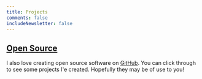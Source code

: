 ```yaml
---
title: Projects
comments: false
includeNewsletter: false
---
```


<!-- I like to keep myself busy, and to make sure I never have a moment to rest I work on a handful of projects.

## [YouTube](https://www.youtube.com/user/hswolff)

Right now I'm focusing on growing my collection of [YouTube](https://www.youtube.com/user/hswolff) videos. I keep it updated weekly, posting a new video every Monday morning.

Most of the content is about JavaScript, unsurprisingly. I strongly believe that any educational video should show both the code and the instructor. Having both in view provides a user with more learning cues, resulting in a higher chance of learning what is being taught. -->

## [Open Source](https://github.com/ajimae)

I also love creating open source software on [GitHub](https://github.com/ajimae). You can click through to see some projects I'e created. Hopefully they may be of use to you!

<!-- # Unmaintained Projects

## [The Console Log Podcast](https://theconsolelog.com/)

I created a podcast called [The Console Log](https://theconsolelog.com/). It was a weekly news show about...you guessed it, JavaScript!

Every week my co-hosts and I gathered around and talk about the latest news items from the past week. We talk about what they are, what their impact is, and what knowledge you can take back to your daily job. -->
